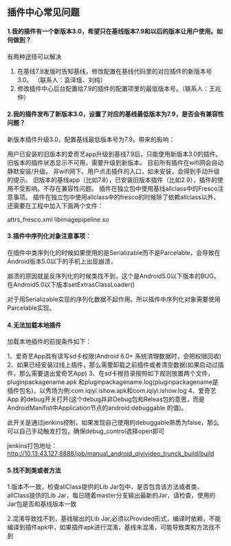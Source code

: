## 插件中心常见问题

#### 1.我的插件有一个新版本3.0，希望只在基线版本7.9和以后的版本让用户使用。如何做到？

有两种途径可以解决
1. 在基线7.9发版时告知基线，修改配置在基线代码里的对应插件的新版本号3.0。 （联系人：袁泽瑶、刘纯）
2. 修改插件中心后台配置给7.9的插件的配置项里的最低版本号。（联系人：王兆仲）

#### 2.我的插件发布了新版本3.0，设置了对应的基线最低版本为7.9，是否会有兼容性问题？

新版本插件升级3.0，配置基线最低版本号为7.9。带来的影响：

用户已安装的旧版本的爱奇艺app升级到基线7.9后，只能使用新版本3.0的插件。旧版本的插件状态显示不可用，需要升级到新版本。
目前所有插件在wifi网会自动静默安装/升级。
非wifi网下。用户点击插件的入口，如未安装，会得到手动升级的提示。
旧版本的基线app（比如7.8），已安装旧版本插件（比如2.9），插件的使用不受影响。不存在兼容性问题。
插件在独立包中使用基线allclass中的Fresco注意事项。
插件在独立包中使用allclass中的fresco的时候除了依赖allclass以外，还需要在工程中加入下面两个文件：

attrs_fresco.xml
libimagepipeline.so

#### 3.插件中序列化对象注意事项：

在插件中类序列化的时候如果使用的是Serializable而不是Parcelable，会导致在Android版本5.0以下的手机上出现崩溃，

崩溃的原因就是反序列化的时候类找不到，这个是Android5.0以下版本的BUG，在Android5.0以下版本setExtrasClassLoader()

对于用Serializable实现的序列化数据不起作用。所以插件中序列化对象需要使用Parcelable实现。



#### 4.无法加载本地插件


加载本地插件的前提条件如下：

1、爱奇艺App具有读写sd卡权限(Android 6.0+  系统清理数据时，会把权限回收)
2、如果已经安装过线上插件，那么需要卸载之前插件或者清空数据(如果启动过插件，那么需要退出爱奇艺App)
3、在sd卡根目录按照如下规则放置两个文件，pluginpackagename.apk 和pluginpackagename.log(pluginpackagename是插件包名)，以秀场为例:com.iqiyi.ishow.apk和com.iqiyi.ishow.log
4、爱奇艺App 的debug开关打开(这个debug并非Debug包和Releas包的意思，而是AndroidManifist中Application节点的android:debuggable 的值)。

此开关是通过jenkins控制，如果发现自己使用的debuggable熟悉为false，那么可以自己手动触发打包，确保debug_control选择open即可

jenkins打包地址：http://10.13.43.127:8888/job/manual_android_qiyivideo_trunck_build/build


#### 5.找不到类或者方法

1.版本不一致，检查allClass提供的Lib Jar包中，是否包含该方法或者类，allClass提供的Lib Jar，每日随着master分支输出最新的Jar，请检查，使用的Jar包是否和基线版本一致

2.混淆导致找不到，基线输出的Lib Jar,必须以Provided形式，编译时依赖，不能编译到插件apk中，如果插件apk进行混淆，基线未混淆，可能导致类和方法找不到
